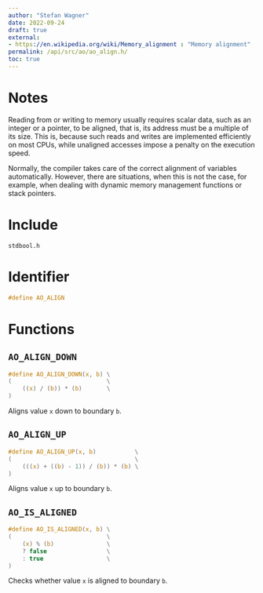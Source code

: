 ```yaml
---
author: "Stefan Wagner"
date: 2022-09-24
draft: true
external:
- https://en.wikipedia.org/wiki/Memory_alignment : "Memory alignment"
permalink: /api/src/ao/ao_align.h/
toc: true
---
```


# Notes

Reading from or writing to memory usually requires scalar data, such as an integer or a pointer, to be aligned, that is, its address must be a multiple of its size. This is, because such reads and writes are implemented efficiently on most CPUs, while unaligned accesses impose a penalty on the execution speed.

Normally, the compiler takes care of the correct alignment of variables automatically. However, there are situations, when this is not the case, for example, when dealing with dynamic memory management functions or stack pointers.

# Include

`stdbool.h`

# Identifier

```c
#define AO_ALIGN
```

# Functions

## `AO_ALIGN_DOWN`

```c
#define AO_ALIGN_DOWN(x, b) \
(                           \
    ((x) / (b)) * (b)       \
)
```

Aligns value `x` down to boundary `b`.

## `AO_ALIGN_UP`

```c
#define AO_ALIGN_UP(x, b)           \
(                                   \
    (((x) + ((b) - 1)) / (b)) * (b) \
)
```

Aligns value `x` up to boundary `b`.

## `AO_IS_ALIGNED`

```c
#define AO_IS_ALIGNED(x, b) \
(                           \
    (x) % (b)               \
    ? false                 \
    : true                  \
)
```

Checks whether value `x` is aligned to boundary `b`.
